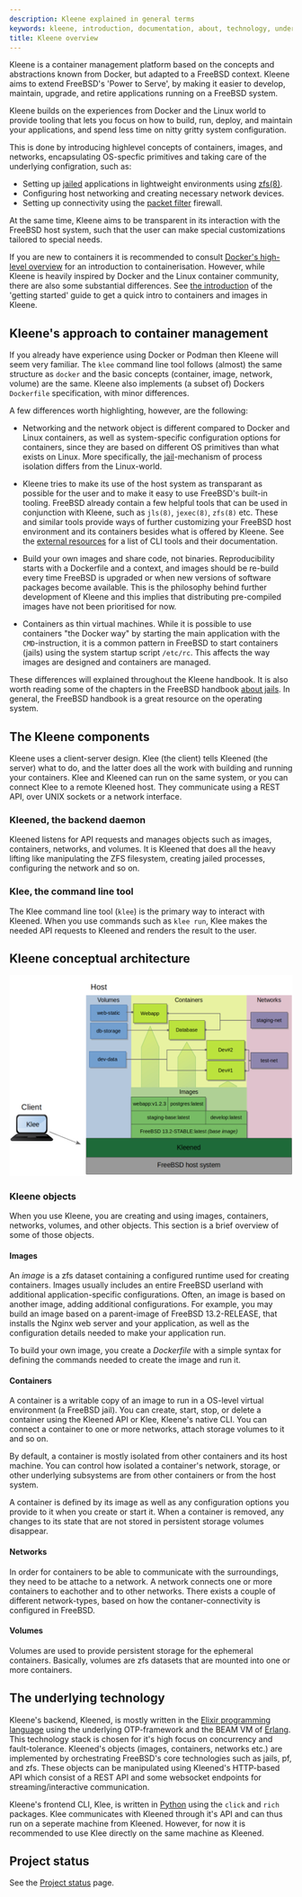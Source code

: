 ```yaml
---
description: Kleene explained in general terms
keywords: kleene, introduction, documentation, about, technology, understanding
title: Kleene overview
---
```


Kleene is a container management platform based on the concepts and abstractions
known from Docker, but adapted to a FreeBSD context.
Kleene aims to extend FreeBSD's 'Power to Serve', by making it easier to develop,
maintain, upgrade, and retire applications running on a FreeBSD system.

Kleene builds on the experiences from Docker and the Linux world to provide
tooling that lets you focus on how to build, run, deploy, and maintain your applications,
and spend less time on nitty gritty system configuration.

This is done by introducing highlevel concepts of containers, images, and
networks, encapsulating OS-specfic primitives and taking care of the underlying
configration, such as:

- Setting up [jailed](https://man.freebsd.org/cgi/man.cgi?query=jail&sektion=8) applications
  in lightweight environments using [zfs(8)](https://man.freebsd.org/cgi/man.cgi?query=zfs&sektion=8).
- Configuring host networking and creating necessary network devices.
- Setting up connectivity using the [packet filter](https://man.freebsd.org/cgi/man.cgi?query=pf&sektion=4) firewall.

At the same time, Kleene aims to be transparent in its interaction
with the FreeBSD host system, such that the user
can make special customizations tailored to special needs.

If you are new to containers it is recommended to consult
[Docker's high-level overview](https://docs.docker.com/get-started/overview/)
for an introduction to containerisation. However, while Kleene is heavily
inspired by Docker and the Linux container community, there are also some
substantial differences.
See [the introduction](/get-started/) of the 'getting started' guide
to get a quick intro to containers and images in Kleene.

## Kleene's approach to container management

If you already have experience using Docker or Podman then Kleene will
seem very familiar.
The `klee` command line tool follows (almost) the same structure as `docker` and
the basic concepts (container, image, network, volume) are the same.
Kleene also implements (a subset of) Dockers `Dockerfile` specification, with minor
differences.

A few differences worth highlighting, however, are the following:

- Networking and the network object is different compared to Docker and Linux containers,
  as well as system-specific configuration options for containers,
  since they are based on different OS primitives than what exists on Linux.
  More specifically, the [jail](https://man.freebsd.org/cgi/man.cgi?query=jail&sektion=8)-mechanism
  of process isolation differs from the Linux-world.

- Kleene tries to make its use of the host system as transparant as possible
  for the user and to make it easy to use FreeBSD's built-in tooling.
  FreeBSD already contain a few helpful tools that can be used in conjunction
  with Kleene, such as `jls(8)`, `jexec(8)`, `zfs(8)` etc.
  These and similar tools provide ways of further customizing your FreeBSD
  host environment and its containers besides what is offered by Kleene.
  See the [external resources](/external-resources)
  for a list of CLI tools and their documentation.

- Build your own images and share code, not binaries. Reproducibility starts with
  a Dockerfile and a context, and images should be re-build every time FreeBSD is
  upgraded or when new versions of software  packages become available.
  This is the philosophy behind further development of
  Kleene and this implies that distributing pre-compiled images have not been
  prioritised for now.

- Containers as thin virtual machines. While it is possible to use
  containers "the Docker way" by starting the main application with the `CMD`-instruction,
  it is a common pattern in FreeBSD to start containers (jails) using the system
  startup script `/etc/rc`.
  This affects the way images are designed and containers are managed.

These differences will explained throughout the Kleene handbook.
It is also worth reading some of the chapters in the FreeBSD handbook
[about jails](https://docs.freebsd.org/en/books/handbook/jails/).
In general, the FreeBSD handbook is a great resource on the operating system.

## The Kleene components

Kleene uses a client-server design. Klee (the client) tells Kleened (the server)
what to do, and the latter does all the work with building and running your containers.
Klee and Kleened can run on the same system, or you can connect Klee to a remote
Kleened host. They communicate using a REST API, over UNIX sockets or a network interface.

### Kleened, the backend daemon

Kleened listens for API requests and manages objects such as images, containers,
networks, and volumes. It is Kleened that does all the heavy lifting like manipulating
the ZFS filesystem, creating jailed processes, configuring the network and so on.

### Klee, the command line tool

The Klee command line tool (`klee`) is the primary way to interact
with Kleened. When you use commands such as `klee run`, Klee makes the needed
API requests to Kleened and renders the result to the user.

## Kleene conceptual architecture

![Kleene Architecture diagram](/assets/images/kleene_conceptual_architecture.png)

### Kleene objects

When you use Kleene, you are creating and using images, containers, networks,
volumes, and other objects. This section is a brief overview of some
of those objects.

#### Images

An _image_ is a zfs dataset containing a configured runtime used for creating containers.
Images usually includes an entire FreeBSD userland with additional application-specific
configurations. Often, an image is based on another image, adding additional
configurations. For example, you may build an image based on a parent-image of
FreeBSD 13.2-RELEASE, that installs the Nginx web server and your application,
as well as the configuration details needed to make your application run.

To build your own image, you create a _Dockerfile_
with a simple syntax for defining the commands needed to create the image and run
it.

#### Containers

A container is a writable copy of an image to run in a OS-level virtual environment
(a FreeBSD jail). You can create, start, stop, or delete a container using
the Kleened API or Klee, Kleene's native CLI.
You can connect a container to one or more networks, attach storage volumes to it
and so on.

By default, a container is mostly isolated from other containers and
its host machine. You can control how isolated a container's network, storage,
or other underlying subsystems are from other containers or from the host
system.

A container is defined by its image as well as any configuration options you
provide to it when you create or start it. When a container is removed,
any changes to its state that are not stored in persistent storage volumes disappear.

#### Networks

In order for containers to be able to communicate with the surroundings,
they need to be attache to a network. A network connects one or more containers
to eachother and to other networks. There exists a couple of different network-types,
based on how the contaner-connectivity is configured in FreeBSD.

#### Volumes

Volumes are used to provide persistent storage for the ephemeral containers.
Basically, volumes are zfs datasets that are mounted into one or more containers.

## The underlying technology

Kleene's backend, Kleened, is mostly written in the [Elixir programming language](https://elixir-lang.org/)
using the underlying OTP-framework and the BEAM VM of [Erlang](https://www.erlang.org/).
This technology stack is chosen for it's high focus on concurrency and fault-tolerance.
Kleened's objects (images, containers, networks etc.) are implemented by orchestrating
FreeBSD's core technologies such as jails, pf, and zfs. These objects can be manipulated
using Kleened's HTTP-based API which consist of a REST API and some websocket
endpoints for streaming/interactive communication.

Kleene's frontend CLI, Klee, is written in [Python](https://www.python.org/)
using the `click` and `rich` packages.
Klee communicates with Kleened through it's API and can thus run on a
seperate machine from Kleened. However, for now it is recommended to use Klee
directly on the same machine as Kleened.

## Project status

See the [Project status](/contribute/project-status/) page.

